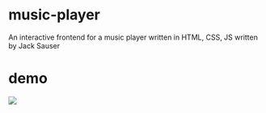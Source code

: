 # music-player
An interactive frontend for a music player written in HTML, CSS, JS
written by Jack Sauser

# demo
![](https://github.com/music-player/music-player-gif.gif)
